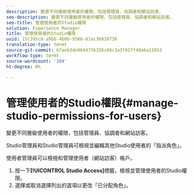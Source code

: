 ```yaml
---
description: 變更不同層級使用者的權限，包括管理員、協調者和網站訪客。
seo-description: 變更不同層級使用者的權限，包括管理員、協調者和網站訪客。
seo-title: 管理使用者的Studio權限
solution: Experience Manager
title: 管理使用者的Studio權限
uuid: 15c395c8-a9bb-4b0b-9586-61ac36810730
translation-type: tm+mt
source-git-commit: 67aeb3de964473b326c88c3a3f81ff48a6a12652
workflow-type: tm+mt
source-wordcount: '104'
ht-degree: 0%

---
```



# 管理使用者的Studio權限{#manage-studio-permissions-for-users}

變更不同層級使用者的權限，包括管理員、協調者和網站訪客。

Studio管理員和Studio管理員可檢視並編輯其他Studio使用者的「指派角色」。

使用者管理員可以檢視和管理使用者（網站訪客）帳戶。

1. 按一下&#x200B;**[!UICONTROL Studio Access]**&#x200B;標籤，檢視並管理使用者的Studio權限。
1. 選擇或取消選擇列出的選項以更改「已分配角色」。
